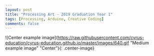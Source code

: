 ```yaml
---
layout: post
title: "Processing Art - 2019 Graduation Year 1"
tags: [Processing, Arduino, Creative Coding]
comments: false
---
```




![Center example image](https://raw.githubusercontent.com/cyrus-education/cyrus-education.github.io/master/images/640.gif "Medium example image" "Center"){: .center-image}
